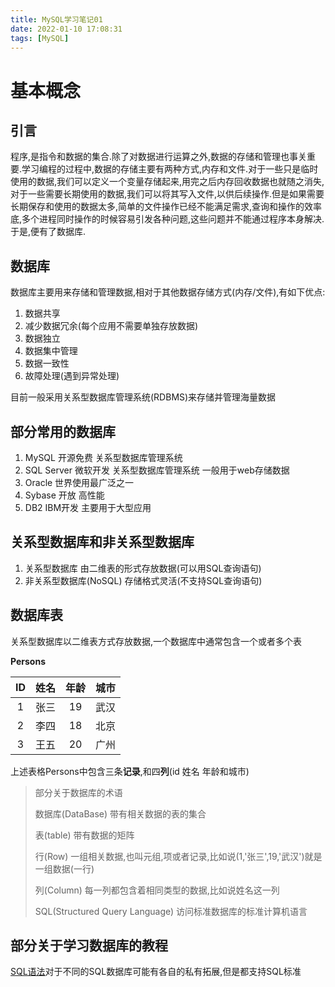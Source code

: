 ```yaml
---
title: MySQL学习笔记01
date: 2022-01-10 17:08:31
tags: [MySQL]
---
```


<!-- toc -->

# 基本概念

## 引言

程序,是指令和数据的集合.除了对数据进行运算之外,数据的存储和管理也事关重要.学习编程的过程中,数据的存储主要有两种方式,内存和文件.对于一些只是临时使用的数据,我们可以定义一个变量存储起来,用完之后内存回收数据也就随之消失,对于一些需要长期使用的数据,我们可以将其写入文件,以供后续操作.但是如果需要长期保存和使用的数据太多,简单的文件操作已经不能满足需求,查询和操作的效率底,多个进程同时操作的时候容易引发各种问题,这些问题并不能通过程序本身解决.于是,便有了数据库.

## 数据库

数据库主要用来存储和管理数据,相对于其他数据存储方式(内存/文件),有如下优点:

1. 数据共享
2. 减少数据冗余(每个应用不需要单独存放数据)
3. 数据独立
4. 数据集中管理
5. 数据一致性
6. 故障处理(遇到异常处理)

目前一般采用关系型数据库管理系统(RDBMS)来存储并管理海量数据

## 部分常用的数据库

1. MySQL 开源免费 关系型数据库管理系统
2. SQL Server 微软开发 关系型数据库管理系统 一般用于web存储数据
3. Oracle 世界使用最广泛之一
4. Sybase 开放 高性能
5. DB2 IBM开发 主要用于大型应用

## 关系型数据库和非关系型数据库

1. 关系型数据库 由二维表的形式存放数据(可以用SQL查询语句)
2. 非关系型数据库(NoSQL) 存储格式灵活(不支持SQL查询语句)

## 数据库表

关系型数据库以二维表方式存放数据,一个数据库中通常包含一个或者多个表

**Persons**

|  ID  | 姓名 | 年龄 | 城市 |
| :--: | :--: | :--: | :--: |
|  1   | 张三 |  19  | 武汉 |
|  2   | 李四 |  18  | 北京 |
|  3   | 王五 |  20  | 广州 |

上述表格Persons中包含三条**记录**,和四**列**(id 姓名 年龄和城市)

> 部分关于数据库的术语
>
> 数据库(DataBase) 带有相关数据的表的集合
>
> 表(table) 带有数据的矩阵
>
> 行(Row) 一组相关数据,也叫元组,项或者记录,比如说(1,'张三',19,'武汉')就是一组数据(一行)
>
> 列(Column) 每一列都包含着相同类型的数据,比如说姓名这一列
>
> SQL(Structured Query Language) 访问标准数据库的标准计算机语言

## 部分关于学习数据库的教程

[SQL语法](http://www.w3school.com.cn/sql/index.asp)对于不同的SQL数据库可能有各自的私有拓展,但是都支持SQL标准